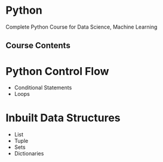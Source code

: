 
# Python
Complete Python Course for Data Science, Machine Learning

## Course Contents
# Python Control Flow
- Conditional Statements
- Loops
# Inbuilt Data Structures
- List
- Tuple
- Sets 
- Dictionaries

